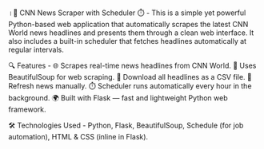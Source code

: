 ।📰 CNN News Scraper with Scheduler ⏱️ -
This is a simple yet powerful Python-based web application that automatically scrapes the latest CNN World news headlines and presents them through a clean web interface.
It also includes a built-in scheduler that fetches headlines automatically at regular intervals.

🔍 Features -
🌐 Scrapes real-time news headlines from CNN World.
🧠 Uses BeautifulSoup for web scraping.
💾 Download all headlines as a CSV file.
🔁 Refresh news manually.
⏱️ Scheduler runs automatically every hour in the background.
🌍 Built with Flask — fast and lightweight Python web framework.

🛠️ Technologies Used -
Python,
Flask,
BeautifulSoup,
Schedule (for job automation),
HTML & CSS (inline in Flask).
